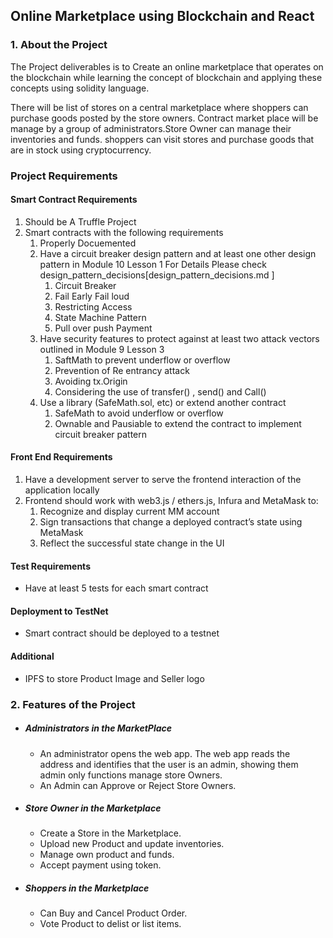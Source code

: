 ## Online Marketplace using Blockchain and React
### 1. About the Project
The Project deliverables is to Create an online marketplace that operates on the blockchain while learning the concept of blockchain and applying these concepts using solidity language.  

There will be list of stores on a central marketplace where shoppers can purchase goods posted by the store owners. Contract market place will be manage by a group of administrators.Store Owner can manage their inventories and funds. shoppers can visit stores and purchase goods that are in stock using cryptocurrency.

### Project Requirements 

#### Smart Contract Requirements
1.  Should be A Truffle Project
2. Smart contracts with the following requirements
      1. Properly Docuemented
      2. Have a circuit breaker design pattern and at least one other design pattern in Module 10 Lesson 1
      For Details Please check design_pattern_decisions[design_pattern_decisions.md ]
            1. Circuit Breaker
            2. Fail Early Fail loud
            3. Restricting Access
            4. State Machine Pattern
            5. Pull over push Payment
      3. Have security features to protect against at least two attack vectors outlined in Module 9 Lesson 3
            1. SaftMath to prevent underflow or overflow 
            2. Prevention of Re entrancy attack
            3. Avoiding tx.Origin
            4. Considering the use of transfer() , send() and Call()
      4. Use a library (SafeMath.sol, etc) or extend another contract
            1. SafeMath to avoid underflow or overflow
            2. Ownable and Pausiable to extend the contract to implement circuit breaker pattern
#### Front End Requirements
1. Have a development server to serve the frontend interaction of the application locally
2. Frontend should work with web3.js / ethers.js, Infura and MetaMask to:
      1. Recognize and display current MM account
      2. Sign transactions that change a deployed contract’s state using MetaMask
      3. Reflect the successful state change in the UI
     
#### Test Requirements
* Have at least 5 tests for each smart contract
#### Deployment to TestNet
* Smart contract should be deployed to a testnet
#### Additional 
* IPFS to store Product Image and Seller logo


### 2.  Features of the Project
* ##### Administrators in the MarketPlace
    * An administrator opens the web app. The web app reads the address and identifies that the user is an admin, showing them admin only functions manage store Owners.
    * An Admin can Approve  or Reject Store Owners.
* ##### Store Owner in the Marketplace
    * Create a Store in the Marketplace.
    * Upload new Product and update inventories.
    * Manage own product and funds.
    * Accept payment using token.
* ##### Shoppers in the Marketplace 
    * Can Buy and Cancel Product Order.
    * Vote Product to delist or list items.
 
